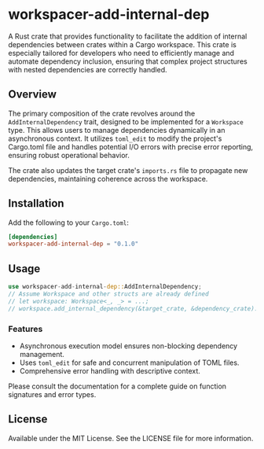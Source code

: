 # workspacer-add-internal-dep

A Rust crate that provides functionality to facilitate the addition of internal dependencies between crates within a Cargo workspace. This crate is especially tailored for developers who need to efficiently manage and automate dependency inclusion, ensuring that complex project structures with nested dependencies are correctly handled.

## Overview

The primary composition of the crate revolves around the `AddInternalDependency` trait, designed to be implemented for a `Workspace` type. This allows users to manage dependencies dynamically in an asynchronous context. It utilizes `toml_edit` to modify the project's Cargo.toml file and handles potential I/O errors with precise error reporting, ensuring robust operational behavior.

The crate also updates the target crate's `imports.rs` file to propagate new dependencies, maintaining coherence across the workspace.

## Installation

Add the following to your `Cargo.toml`:

```toml
[dependencies]
workspacer-add-internal-dep = "0.1.0"
```

## Usage

```rust
use workspacer-add-internal-dep::AddInternalDependency;
// Assume Workspace and other structs are already defined
// let workspace: Workspace<_, _> = ...;
// workspace.add_internal_dependency(&target_crate, &dependency_crate).await.unwrap();
```

### Features

- Asynchronous execution model ensures non-blocking dependency management.
- Uses `toml_edit` for safe and concurrent manipulation of TOML files.
- Comprehensive error handling with descriptive context.

Please consult the documentation for a complete guide on function signatures and error types.

## License

Available under the MIT License. See the LICENSE file for more information.